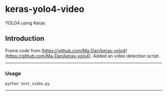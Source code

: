 # keras-yolo4-video
YOLO4 using Keras

## Introduction

Frame code from [https://github.com/Ma-Dan/keras-yolo4](https://github.com/Ma-Dan/keras-yolo4).
Added an video detection script. 

---

### Usage
```
python test_video.py
```
---
